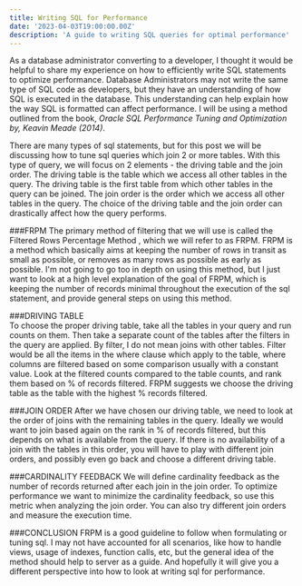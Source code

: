 ```yaml
---
title: Writing SQL for Performance
date: '2023-04-03T19:00:00.00Z'
description: 'A guide to writing SQL queries for optimal performance'
---
```


As a database administrator converting to a developer, I thought it would be helpful to share my experience on how to efficiently write SQL statements to optimize performance.  Database Administrators may not write the same type of SQL code as developers, but they have an understanding of how SQL is executed in the database.  This understanding can help explain how the way SQL is formatted can affect performance.  I will be using a method outlined from the book, <em>Oracle SQL Performance Tuning and Optimization by, Keavin Meade (2014)</em>.

There are many types of sql statements, but for this post we will be discussing how to tune sql queries which join 2 or more tables.  With this type of query, we will focus on 2 elements - the driving table and the join order.  The driving table is the table which we access all other tables in the query.  The driving table is the first table from which other tables in the query can be joined.  The join order is the order which we access all other tables in the query.  The choice of the driving table and the join order can drastically affect how the query performs.

###FRPM
The primary method of filtering that we will use is called the Filtered Rows Percentage Method , which we will refer to as FRPM.  FRPM is a method which basically aims at keeping the number of rows in transit as small as possible, or removes as many rows as possible as early as possible.  I'm not going to go too in depth on using this method, but I just want to look at a high level explanation of the goal of FRPM, which is keeping the number of records minimal throughout the execution of the sql statement, and provide general steps on using this method.  

###DRIVING TABLE  
To choose the proper driving table, take all the tables in your query and run counts on them.  Then take a separate count of the tables after the filters in the query are applied.  By filter, I do not mean joins with other tables.  Filter would be all the items in the where clause which apply to the table, where columns are filtered based on some comparison usually with a constant value.  Look at the filtered counts compared to the table counts, and rank them based on % of records filtered.  FRPM suggests we choose the driving table as the table with the highest % records filtered.  

###JOIN ORDER
After we have chosen our driving table, we need to look at the order of joins with the remaining tables in the query.  Ideally we would want to join based again on the rank in % of records filtered, but this depends on what is available from the query.  If there is no availability of a join with the tables in this order, you will have to play with different join orders, and possibly even go back and choose a different driving table.

###CARDINALITY FEEDBACK
We will define cardinality feedback as the number of records returned after each join in the join order.  To optimize performance we want to minimize the cardinality feedback, so use this metric when analyzing the join order.  You can also try different join orders and measure the execution time.

###CONCLUSION
FRPM is a good guideline to follow when formulating or tuning sql.  I may not have accounted for all scenarios, like how to handle views, usage of indexes, function calls, etc, but the general idea of the method should help to server as a guide.  And hopefully it will give you a different perspective into how to look at writing sql for performance.